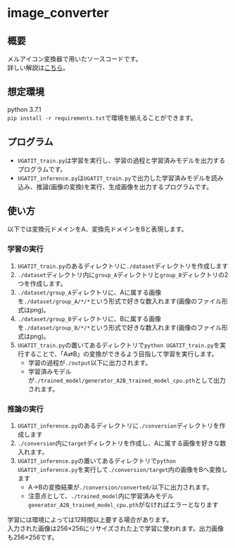 # image_converter
## 概要
メルアイコン変換器で用いたソースコードです。  
詳しい解説は<a href="">こちら</a>。

## 想定環境
python 3.7.1  
`pip install -r requirements.txt`で環境を揃えることができます。 

## プログラム
* `UGATIT_train.py`は学習を実行し、学習の過程と学習済みモデルを出力するプログラムです。  
* `UGATIT_inference.py`は`UGATIT_train.py`で出力した学習済みモデルを読み込み、推論(画像の変換)を実行、生成画像を出力するプログラムです。 

## 使い方
以下では変換元ドメインをA、変換先ドメインをBと表現します。
### 学習の実行
1. `UGATIT_train.py`のあるディレクトリに`./dataset`ディレクトリを作成します
1. `./dataset`ディレクトリ内に`group_A`ディレクトリと`group_B`ディレクトリの2つを作成します。
1. `./dataset/group_A`ディレクトリに、Aに属する画像を`./dataset/group_A/*/*`という形式で好きな数入れます(画像のファイル形式はpng)。
1. `./dataset/group_B`ディレクトリに、Bに属する画像を`./dataset/group_B/*/*`という形式で好きな数入れます(画像のファイル形式はpng)。
1. `UGATIT_train.py`の置いてあるディレクトリで`python UGATIT_train.py`を実行することで、「A⇄B」の変換ができるよう目指して学習を実行します。
	* 学習の過程が`./output`以下に出力されます。
	* 学習済みモデルが`./trained_model/generator_A2B_trained_model_cpu.pth`として出力されます。
### 推論の実行
1. `UGATIT_inference.py`のあるディレクトリに`./conversion`ディレクトリを作成します
1. `./conversion`内に`target`ディレクトリを作成し、Aに属する画像を好きな数入れます。
1. `UGATIT_inference.py`の置いてあるディレクトリで`python UGATIT_inference.py`を実行して`./conversion/target`内の画像をBへ変換します
	* A→Bの変換結果が`./conversion/converted/`以下に出力されます。
	* 注意点として、`./trained_model`内に学習済みモデル`generator_A2B_trained_model_cpu.pth`がなければエラーとなります

学習には環境によっては12時間以上要する場合があります。    
入力された画像は256×256にリサイズされた上で学習に使われます。出力画像も256×256です。 
